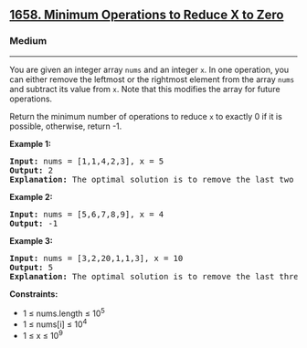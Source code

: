 <h2><a href="https://leetcode.com/problems/minimum-operations-to-reduce-x-to-zero">1658. Minimum Operations to Reduce X to Zero</a></h2>
<h3>Medium</h3>
<hr>
<p>You are given an integer array <code>nums</code> and an integer <code>x</code>. In one operation, you can either remove the leftmost or the rightmost element from the array <code>nums</code> and subtract its value from <code>x</code>. Note that this modifies the array for future operations.</p>

<p>Return the minimum number of operations to reduce <code>x</code> to exactly 0 if it is possible, otherwise, return -1.</p>

<p><strong>Example 1:</strong></p>
<pre>
<strong>Input:</strong> nums = [1,1,4,2,3], x = 5
<strong>Output:</strong> 2
<strong>Explanation:</strong> The optimal solution is to remove the last two elements to reduce x to zero.
</pre>

<p><strong>Example 2:</strong></p>
<pre>
<strong>Input:</strong> nums = [5,6,7,8,9], x = 4
<strong>Output:</strong> -1
</pre>

<p><strong>Example 3:</strong></p>
<pre>
<strong>Input:</strong> nums = [3,2,20,1,1,3], x = 10
<strong>Output:</strong> 5
<strong>Explanation:</strong> The optimal solution is to remove the last three elements and the first two elements (5 operations in total) to reduce x to zero.
</pre>

<p><strong>Constraints:</strong></p>
<ul>
<li>1 ≤ nums.length ≤ 10<sup>5</sup></li>
<li>1 ≤ nums[i] ≤ 10<sup>4</sup></li>
<li>1 ≤ x ≤ 10<sup>9</sup></li>
</ul>
